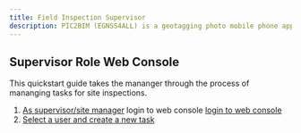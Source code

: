 ```yaml
---
title: Field Inspection Supervisor
description: PIC2BIM (EGNSS4ALL) is a geotagging photo mobile phone application
---
```

## Supervisor Role Web Console
This quickstart guide takes the mananger through the process of mananging tasks for site inspections.
1.  [As supervisor/site manager](http://preview.pic2bim.co.uk/web-console/#60-administrator) login to web console [login to web console](https://building-height.co.uk/admin/login)
2. [Select a user and create a new task](http://docs.pic2bim.co.uk/web-console/#user-detail)